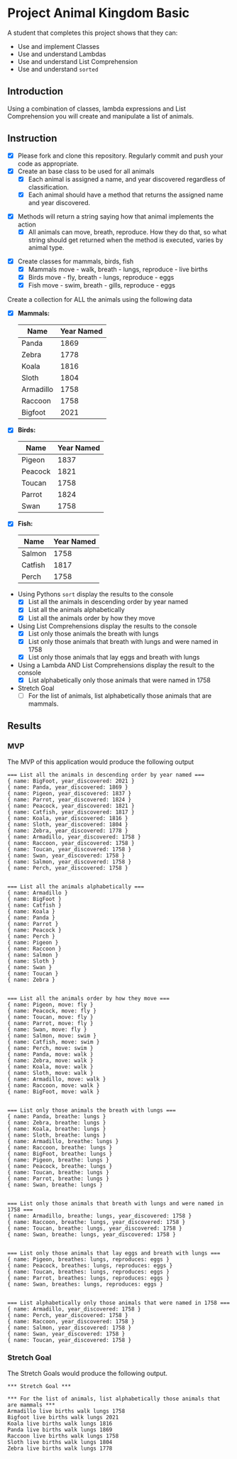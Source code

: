 # Project Animal Kingdom Basic

A student that completes this project shows that they can:

* Use and implement Classes
* Use and understand Lambdas
* Use and understand List Comprehension
* Use and understand `sorted`
## Introduction

Using a combination of classes, lambda expressions and List Comprehension you will create and manipulate a list of animals.

## Instruction

* [x] Please fork and clone this repository. Regularly commit and push your code as appropriate.
* [x] Create an base class to be used for all animals
  * [x] Each animal is assigned a name, and year discovered regardless of classification.
  * [x] Each animal should have a method that returns the assigned name and year discovered.

- [x] Methods will return a string saying how that animal implements the action
  - [x] All animals can move, breath, reproduce. How they do that, so what string should get returned when the method is executed, varies by animal type.

* [x] Create classes for mammals, birds, fish
  * [x] Mammals move - walk, breath - lungs, reproduce - live births
  * [x] Birds move - fly, breath - lungs, reproduce - eggs
  * [x] Fish move - swim, breath - gills, reproduce - eggs

Create a collection for ALL the animals using the following data

* [x] **Mammals:**

    | Name      | Year Named |
    |-----------|-------|
    | Panda     | 1869  |
    | Zebra     | 1778  |
    | Koala     | 1816  |
    | Sloth     | 1804  |
    | Armadillo | 1758  |
    | Raccoon   | 1758  |
    | Bigfoot   | 2021  |

* [x] **Birds:**

    | Name      | Year Named |
    |-----------|------|
    | Pigeon    | 1837 |
    | Peacock   | 1821 |
    | Toucan    | 1758 |
    | Parrot    | 1824 |
    | Swan      | 1758 |

* [x] **Fish:**

    | Name      | Year Named |
    |-----------|------|
    | Salmon    | 1758 |
    | Catfish   | 1817 |
    | Perch     | 1758 |

* Using Pythons `sort` display the results to the console
  * [x] List all the animals in descending order by year named
  * [x] List all the animals alphabetically
  * [x] List all the animals order by how they move

* Using List Comprehensions display the results to the console
  * [x] List only those animals the breath with lungs
  * [x] List only those animals that breath with lungs and were named in 1758
  * [x] List only those animals that lay eggs and breath with lungs

* Using a Lambda AND List Comprehensions display the result to the console  
  * [x] List alphabetically only those animals that were named in 1758

* Stretch Goal
  * [ ] For the list of animals, list alphabetically those animals that are mammals.

## Results

### MVP

The MVP of this application would produce the following output

```TEXT
=== List all the animals in descending order by year named ===
{ name: BigFoot, year_discovered: 2021 }
{ name: Panda, year_discovered: 1869 }
{ name: Pigeon, year_discovered: 1837 }
{ name: Parrot, year_discovered: 1824 }
{ name: Peacock, year_discovered: 1821 }
{ name: Catfish, year_discovered: 1817 }
{ name: Koala, year_discovered: 1816 }
{ name: Sloth, year_discovered: 1804 }
{ name: Zebra, year_discovered: 1778 }
{ name: Armadillo, year_discovered: 1758 }
{ name: Raccoon, year_discovered: 1758 }
{ name: Toucan, year_discovered: 1758 }
{ name: Swan, year_discovered: 1758 }
{ name: Salmon, year_discovered: 1758 }
{ name: Perch, year_discovered: 1758 }


=== List all the animals alphabetically ===
{ name: Armadillo }
{ name: BigFoot }
{ name: Catfish }
{ name: Koala }
{ name: Panda }
{ name: Parrot }
{ name: Peacock }
{ name: Perch }
{ name: Pigeon }
{ name: Raccoon }
{ name: Salmon }
{ name: Sloth }
{ name: Swan }
{ name: Toucan }
{ name: Zebra }


=== List all the animals order by how they move ===
{ name: Pigeon, move: fly }
{ name: Peacock, move: fly }
{ name: Toucan, move: fly }
{ name: Parrot, move: fly }
{ name: Swan, move: fly }
{ name: Salmon, move: swim }
{ name: Catfish, move: swim }
{ name: Perch, move: swim }
{ name: Panda, move: walk }
{ name: Zebra, move: walk }
{ name: Koala, move: walk }
{ name: Sloth, move: walk }
{ name: Armadillo, move: walk }
{ name: Raccoon, move: walk }
{ name: BigFoot, move: walk }


=== List only those animals the breath with lungs ===
{ name: Panda, breathe: lungs }
{ name: Zebra, breathe: lungs }
{ name: Koala, breathe: lungs }
{ name: Sloth, breathe: lungs }
{ name: Armadillo, breathe: lungs }
{ name: Raccoon, breathe: lungs }
{ name: BigFoot, breathe: lungs }
{ name: Pigeon, breathe: lungs }
{ name: Peacock, breathe: lungs }
{ name: Toucan, breathe: lungs }
{ name: Parrot, breathe: lungs }
{ name: Swan, breathe: lungs }


=== List only those animals that breath with lungs and were named in 1758 ===
{ name: Armadillo, breathe: lungs, year_discovered: 1758 }
{ name: Raccoon, breathe: lungs, year_discovered: 1758 }
{ name: Toucan, breathe: lungs, year_discovered: 1758 }
{ name: Swan, breathe: lungs, year_discovered: 1758 }


=== List only those animals that lay eggs and breath with lungs ===
{ name: Pigeon, breathes: lungs, reproduces: eggs }
{ name: Peacock, breathes: lungs, reproduces: eggs }
{ name: Toucan, breathes: lungs, reproduces: eggs }
{ name: Parrot, breathes: lungs, reproduces: eggs }
{ name: Swan, breathes: lungs, reproduces: eggs }


=== List alphabetically only those animals that were named in 1758 ===
{ name: Armadillo, year_discovered: 1758 }
{ name: Perch, year_discovered: 1758 }
{ name: Raccoon, year_discovered: 1758 }
{ name: Salmon, year_discovered: 1758 }
{ name: Swan, year_discovered: 1758 }
{ name: Toucan, year_discovered: 1758 }
```

### Stretch Goal

The Stretch Goals would produce the following output.

```TEXT
*** Stretch Goal ***

*** For the list of animals, list alphabetically those animals that are mammals ***
Armadillo live births walk lungs 1758
Bigfoot live births walk lungs 2021
Koala live births walk lungs 1816
Panda live births walk lungs 1869
Raccoon live births walk lungs 1758
Sloth live births walk lungs 1804
Zebra live births walk lungs 1778
```

